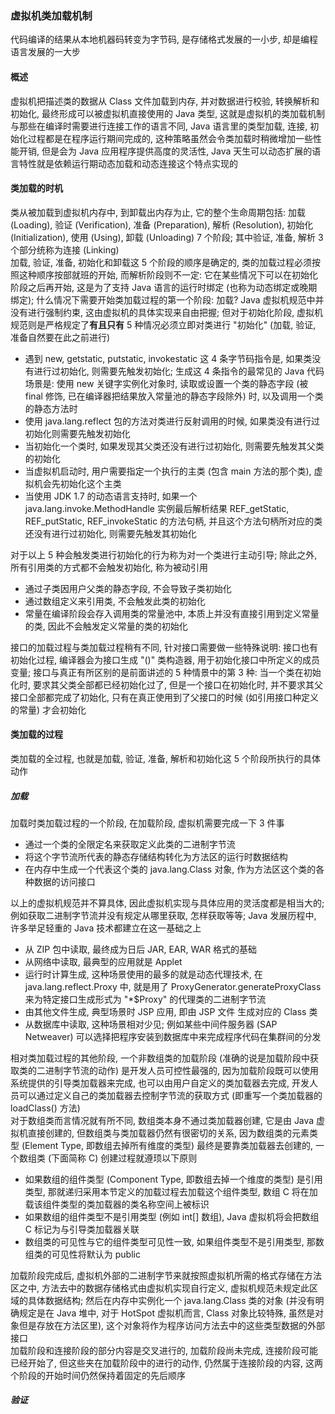 ### 虚拟机类加载机制
代码编译的结果从本地机器码转变为字节码, 是存储格式发展的一小步, 却是编程语言发展的一大步

#### 概述
虚拟机把描述类的数据从 Class 文件加载到内存, 并对数据进行校验, 转换解析和初始化, 最终形成可以被虚拟机直接使用的 Java 类型, 这就是虚拟机的类加载机制  
与那些在编译时需要进行连接工作的语言不同, Java 语言里的类型加载, 连接, 初始化过程都是在程序运行期间完成的, 这种策略虽然会令类加载时稍微增加一些性能开销, 但是会为 Java 应用程序提供高度的灵活性, Java 天生可以动态扩展的语言特性就是依赖运行期动态加载和动态连接这个特点实现的  

#### 类加载的时机
类从被加载到虚拟机内存中, 到卸载出内存为止, 它的整个生命周期包括: 加载 (Loading), 验证 (Verification), 准备 (Preparation), 解析 (Resolution), 初始化 (Initialization), 使用 (Using), 卸载 (Unloading) 7 个阶段; 其中验证, 准备, 解析 3 个部分统称为连接 (Linking)  
加载, 验证, 准备, 初始化和卸载这 5 个阶段的顺序是确定的, 类的加载过程必须按照这种顺序按部就班的开始, 而解析阶段则不一定: 它在某些情况下可以在初始化阶段之后再开始, 这是为了支持 Java 语言的运行时绑定 (也称为动态绑定或晚期绑定); 什么情况下需要开始类加载过程的第一个阶段: 加载? Java 虚拟机规范中并没有进行强制约束, 这由虚拟机的具体实现来自由把握; 但对于初始化阶段, 虚拟机规范则是严格规定了**有且只有** 5 种情况必须立即对类进行 "初始化" (加载, 验证, 准备自然要在此之前进行)  
- 遇到 new, getstatic, putstatic, invokestatic 这 4 条字节码指令是, 如果类没有进行过初始化, 则需要先触发初始化; 生成这 4 条指令的最常见的 Java 代码场景是: 使用 new 关键字实例化对象时, 读取或设置一个类的静态字段 (被 final 修饰, 已在编译器把结果放入常量池的静态字段除外) 时, 以及调用一个类的静态方法时
- 使用 java.lang.reflect 包的方法对类进行反射调用的时候, 如果类没有进行过初始化则需要先触发初始化
- 当初始化一个类时, 如果发现其父类还没有进行过初始化, 则需要先触发其父类的初始化
- 当虚拟机启动时, 用户需要指定一个执行的主类 (包含 main 方法的那个类), 虚拟机会先初始化这个主类
- 当使用 JDK 1.7 的动态语言支持时, 如果一个 java.lang.invoke.MethodHandle 实例最后解析结果 REF_getStatic, REF_putStatic, REF_invokeStatic 的方法句柄, 并且这个方法句柄所对应的类还没有进行过初始化, 则需要先触发其初始化

对于以上 5 种会触发类进行初始化的行为称为对一个类进行主动引导; 除此之外, 所有引用类的方式都不会触发初始化, 称为被动引用
- 通过子类因用户父类的静态字段, 不会导致子类初始化
- 通过数组定义来引用类, 不会触发此类的初始化
- 常量在编译阶段会存入调用类的常量池中, 本质上并没有直接引用到定义常量的类, 因此不会触发定义常量的类的初始化

接口的加载过程与类加载过程稍有不同, 针对接口需要做一些特殊说明: 接口也有初始化过程, 编译器会为接口生成 "<clinit>()" 类构造器, 用于初始化接口中所定义的成员变量; 接口与真正有所区别的是前面讲述的 5 种情景中的第 3 种: 当一个类在初始化时, 要求其父类全部都已经初始化过了, 但是一个接口在初始化时, 并不要求其父接口全部都完成了初始化, 只有在真正使用到了父接口的时候 (如引用接口种定义的常量) 才会初始化

#### 类加载的过程
类加载的全过程, 也就是加载, 验证, 准备, 解析和初始化这 5 个阶段所执行的具体动作

##### 加载
加载时类加载过程的一个阶段, 在加载阶段, 虚拟机需要完成一下 3 件事
- 通过一个类的全限定名来获取定义此类的二进制字节流
- 将这个字节流所代表的静态存储结构转化为方法区的运行时数据结构
- 在内存中生成一个代表这个类的 java.lang.Class 对象, 作为方法区这个类的各种数据的访问接口

以上的虚拟机规范并不算具体, 因此虚拟机实现与具体应用的灵活度都是相当大的;  例如获取二进制字节流并没有规定从哪里获取, 怎样获取等等; Java 发展历程中, 许多举足轻重的 Java 技术都建立在这一基础之上
- 从 ZIP 包中读取, 最终成为日后 JAR, EAR, WAR 格式的基础
- 从网络中读取, 最典型的应用就是 Applet
- 运行时计算生成, 这种场景使用的最多的就是动态代理技术, 在 java.lang.reflect.Proxy 中, 就是用了 ProxyGenerator.generateProxyClass 来为特定接口生成形式为 "\*$Proxy" 的代理类的二进制字节流
- 由其他文件生成, 典型场景时 JSP 应用, 即由 JSP 文件 生成对应的 Class 类
- 从数据库中读取, 这种场景相对少见; 例如某些中间件服务器 (SAP Netweaver) 可以选择把程序安装到数据库中来完成程序代码在集群间的分发

相对类加载过程的其他阶段, 一个非数组类的加载阶段 (准确的说是加载阶段中获取类的二进制字节流的动作) 是开发人员可控性最强的, 因为加载阶段既可以使用系统提供的引导类加载器来完成, 也可以由用户自定义的类加载器去完成, 开发人员可以通过定义自己的类加载器去控制字节流的获取方式 (即重写一个类加载器的 loadClass() 方法)  
对于数组类而言情况就有所不同, 数组类本身不通过类加载器创建, 它是由 Java 虚拟机直接创建的, 但数组类与类加载器仍然有很密切的关系, 因为数组类的元素类型 (Element Type, 即数组去掉所有维度的类型) 最终是要靠类加载器去创建的, 一个数组类 (下面简称 C) 创建过程就遵顼以下原则
- 如果数组的组件类型 (Component Type, 即数组去掉一个维度的类型) 是引用类型, 那就递归采用本节定义的加载过程去加载这个组件类型, 数组 C 将在加载该组件类型的类加载器的类名称空间上被标识
- 如果数组的组件类型不是引用类型 (例如 int[] 数组), Java 虚拟机将会把数组 C 标记为与引导类加载器关联
- 数组类的可见性与它的组件类型可见性一致, 如果组件类型不是引用类型, 那数组类的可见性将默认为 public

加载阶段完成后, 虚拟机外部的二进制字节来就按照虚拟机所需的格式存储在方法区之中, 方法去中的数据存储格式由虚拟机实现自行定义, 虚拟机规范未规定此区域的具体数据结构; 然后在内存中实例化一个 java.lang.Class 类的对象 (并没有明确规定是在 Java 堆中, 对于 HotSpot 虚拟机而言, Class 对象比较特殊, 虽然是对象但是存放在方法区里), 这个对象将作为程序访问方法去中的这些类型数据的外部接口  
加载阶段和连接阶段的部分内容是交叉进行的, 加载阶段尚未完成, 连接阶段可能已经开始了, 但这些夹在加载阶段中的进行的动作, 仍然属于连接阶段的内容, 这两个阶段的开始时间仍然保持着固定的先后顺序

##### 验证

